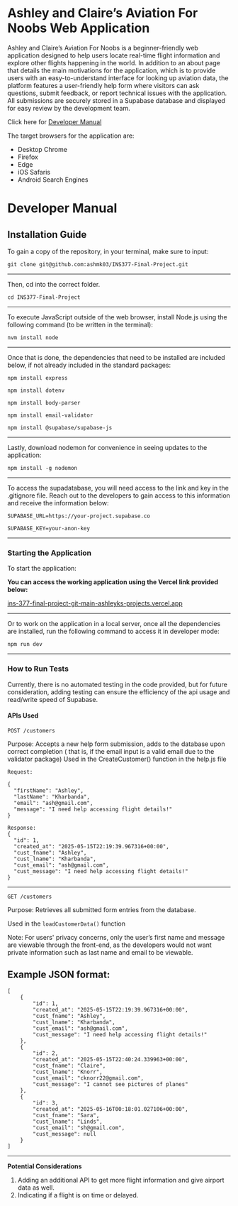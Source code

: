 # Ashley and Claire’s Aviation For Noobs Web Application

Ashley and Claire’s Aviation For Noobs is a beginner-friendly web application designed to help users locate real-time flight information and explore other flights happening in the world. In addition to an about page that details the main motivations for the application, which is to provide users with an easy-to-understand interface for looking up aviation data, the platform features a user-friendly help form where visitors can ask questions, submit feedback, or report technical issues with the application. All submissions are securely stored in a Supabase database and displayed for easy review by the development team.

Click here for [Developer Manual](#developermanual)

The target browsers for the application are:
- Desktop Chrome
- Firefox
- Edge
- iOS Safaris
- Android Search Engines

<a id="developermanual"></a>

# Developer Manual

## Installation Guide

To gain a copy of the repository, in your terminal, make sure to input:

`git clone git@github.com:ashmk03/INS377-Final-Project.git`

---

Then, cd into the correct folder. 

`cd INS377-Final-Project`

---

To execute JavaScript outside of the web browser, install Node.js using the following command (to be written in the terminal):

`nvm install node`

---

Once that is done, the dependencies that need to be installed are included below, if not already included in the standard packages: 

`npm install express`

`npm install dotenv`

`npm install body-parser`

`npm install email-validator`

`npm install @supabase/supabase-js`

---

Lastly, download nodemon for convenience in seeing updates to the application:

`npm install -g nodemon`

---

To access the supadatabase, you will need access to the link and key in the .gitignore file. Reach out to the developers to gain access to this information and receive the information below:

`SUPABASE_URL=https://your-project.supabase.co`

`SUPABASE_KEY=your-anon-key`

---

### Starting the Application

To start the application: 

**You can access the working application using the Vercel link provided below:**

[ins-377-final-project-git-main-ashleyks-projects.vercel.app](https://ins-377-final-project-git-main-ashleyks-projects.vercel.app)

---

Or to work on the application in a local server, once all the dependencies are installed, run the following command to access it in developer mode:

`npm run dev`

---

### How to Run Tests

Currently, there is no automated testing in the code provided, but for future consideration, adding testing can ensure the efficiency of the api usage and read/write speed of Supabase.  

#### APIs Used

`POST /customers`

Purpose: Accepts a new help form submission, adds to the database upon correct completion ( that is, if the email input is a valid email due to the validator package) 
Used in the CreateCustomer() function in the help.js file

```
Request:

{
  "firstName": "Ashley",
  "lastName": "Kharbanda",
  "email": "ash@gmail.com",
  "message": "I need help accessing flight details!"
}

Response:
{
  "id": 1,
  "created_at": "2025-05-15T22:19:39.967316+00:00",
  "cust_fname": "Ashley",
  "cust_lname": "Kharbanda",
  "cust_email": "ash@gmail.com",
  "cust_message": "I need help accessing flight details!"
}
```

---

`GET /customers`

Purpose: Retrieves all submitted form entries from the database.

Used in the `loadCustomerData()` function

Note: For users' privacy concerns, only the user’s first name and message are viewable through the front-end, as the developers would not want private information such as last name and email to be viewable. 

## Example JSON format:

```
[
	{
		"id": 1,
		"created_at": "2025-05-15T22:19:39.967316+00:00",
		"cust_fname": "Ashley",
		"cust_lname": "Kharbanda",
		"cust_email": "ash@gmail.com",
		"cust_message": "I need help accessing flight details!"
	},
	{
		"id": 2,
		"created_at": "2025-05-15T22:40:24.339963+00:00",
		"cust_fname": "Claire",
		"cust_lname": "Knorr",
		"cust_email": "cknorr22@gmail.com",
		"cust_message": "I cannot see pictures of planes"
	},
	{
		"id": 3,
		"created_at": "2025-05-16T00:18:01.027106+00:00",
		"cust_fname": "Sara",
		"cust_lname": "Linds",
		"cust_email": "sh@gmail.com",
		"cust_message": null
	}
]
```
---



**Potential Considerations**

1. Adding an additional API to get more flight information and give airport data as well.
2. Indicating if a flight is on time or delayed.

